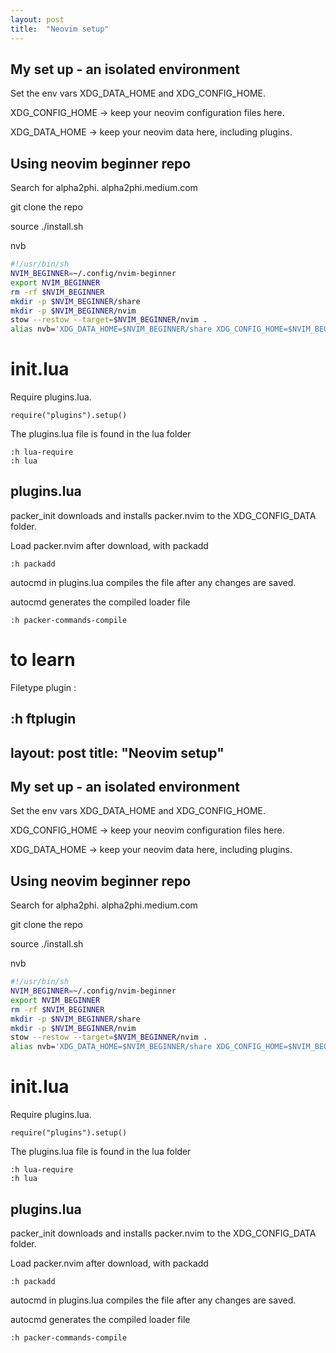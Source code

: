 ```yaml
---
layout: post
title:  "Neovim setup"
---
```


## My set up - an isolated environment

Set the env vars XDG_DATA_HOME and XDG_CONFIG_HOME.

XDG_CONFIG_HOME -> keep your neovim configuration files here.

XDG_DATA_HOME -> keep your neovim data here, including plugins.

## Using neovim beginner repo

Search for alpha2phi. alpha2phi.medium.com

git clone the repo

source ./install.sh 

nvb

```bash
#!/usr/bin/sh
NVIM_BEGINNER=~/.config/nvim-beginner
export NVIM_BEGINNER
rm -rf $NVIM_BEGINNER
mkdir -p $NVIM_BEGINNER/share
mkdir -p $NVIM_BEGINNER/nvim
stow --restow --target=$NVIM_BEGINNER/nvim .
alias nvb='XDG_DATA_HOME=$NVIM_BEGINNER/share XDG_CONFIG_HOME=$NVIM_BEGINNER nvim'
```

# init.lua

Require plugins.lua. 

```
require("plugins").setup()
```

The plugins.lua file is found in the lua folder 

```
:h lua-require 
:h lua
```

## plugins.lua

packer_init downloads and installs packer.nvim to the XDG_CONFIG_DATA folder.

Load packer.nvim after download, with packadd

```
:h packadd 
```

autocmd in plugins.lua compiles the file after any changes are saved. 

autocmd generates the compiled loader file 

```
:h packer-commands-compile
```


# to learn

Filetype plugin :

:h ftplugin
---
layout: post
title:  "Neovim setup"
---

## My set up - an isolated environment

Set the env vars XDG_DATA_HOME and XDG_CONFIG_HOME.

XDG_CONFIG_HOME -> keep your neovim configuration files here.

XDG_DATA_HOME -> keep your neovim data here, including plugins.

## Using neovim beginner repo

Search for alpha2phi. alpha2phi.medium.com

git clone the repo

source ./install.sh 

nvb

```bash
#!/usr/bin/sh
NVIM_BEGINNER=~/.config/nvim-beginner
export NVIM_BEGINNER
rm -rf $NVIM_BEGINNER
mkdir -p $NVIM_BEGINNER/share
mkdir -p $NVIM_BEGINNER/nvim
stow --restow --target=$NVIM_BEGINNER/nvim .
alias nvb='XDG_DATA_HOME=$NVIM_BEGINNER/share XDG_CONFIG_HOME=$NVIM_BEGINNER nvim'
```

# init.lua

Require plugins.lua. 

```
require("plugins").setup()
```

The plugins.lua file is found in the lua folder 

```
:h lua-require 
:h lua
```

## plugins.lua

packer_init downloads and installs packer.nvim to the XDG_CONFIG_DATA folder.

Load packer.nvim after download, with packadd

```
:h packadd 
```

autocmd in plugins.lua compiles the file after any changes are saved. 

autocmd generates the compiled loader file 

```
:h packer-commands-compile
```

